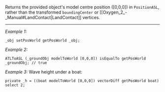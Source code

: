Returns the provided object's model centre position ([0,0,0]) in `PositionASL`, rather than the transformed `boundingCenter` or [[Oxygen_2_-_Manual#LandContact|LandContact]] vertices.


---
*Example 1:*
```sqf
_obj setPosWorld getPosWorld _obj;
```

*Example 2:*
```sqf
ATLToASL (_groundObj modelToWorld [0,0,0]) isEqualTo getPosWorld _groundObj; // true
```

*Example 3:*
Wave height under a boat:

```sqf
private _h = ((boat modelToWorld [0,0,0]) vectorDiff getPosWorld boat) select 2;
```